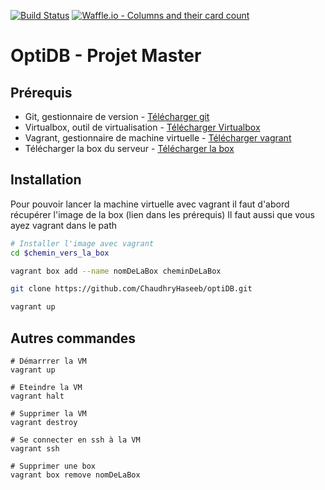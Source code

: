 [![Build Status](https://img.shields.io/travis/ChaudhryHaseeb/optiDB/master.svg?style=flat-square)](https://travis-ci.org/chaudhryHaseeb/optiDB)
[![Waffle.io - Columns and their card count](https://badge.waffle.io/ChaudhryHaseeb/optiDB.svg?columns=all)](https://waffle.io/ChaudhryHaseeb/optiDB)


# OptiDB - Projet Master

## Prérequis
* Git, gestionnaire de version - [Télécharger git](https://git-scm.com/downloads)
* Virtualbox, outil de virtualisation - [Télécharger Virtualbox](https://www.virtualbox.org/wiki/Downloads)
* Vagrant, gestionnaire de machine virtuelle - [Télécharger vagrant](https://www.vagrantup.com/downloads.html)
* Télécharger la box du serveur - [Télécharger la box](https://github.com/jose-lpa/packer-ubuntu_lts/releases/download/v3.1/ubuntu-16.04.box)

## Installation

Pour pouvoir lancer la machine virtuelle avec vagrant il faut d'abord récupérer l'image de la box (lien dans les prérequis)
Il faut aussi que vous ayez vagrant dans le path

```bash
# Installer l'image avec vagrant
cd $chemin_vers_la_box

vagrant box add --name nomDeLaBox cheminDeLaBox

git clone https://github.com/ChaudhryHaseeb/optiDB.git

vagrant up
```

## Autres commandes

```
# Démarrrer la VM
vagrant up

# Eteindre la VM
vagrant halt

# Supprimer la VM
vagrant destroy

# Se connecter en ssh à la VM
vagrant ssh

# Supprimer une box
vagrant box remove nomDeLaBox

```
